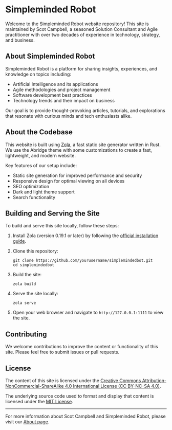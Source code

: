 # Simpleminded Robot

Welcome to the Simpleminded Robot website repository! This site is maintained by Scot Campbell, a seasoned Solution Consultant and Agile practitioner with over two decades of experience in technology, strategy, and business.

## About Simpleminded Robot

Simpleminded Robot is a platform for sharing insights, experiences, and knowledge on topics including:

- Artificial Intelligence and its applications
- Agile methodologies and project management
- Software development best practices
- Technology trends and their impact on business

Our goal is to provide thought-provoking articles, tutorials, and explorations that resonate with curious minds and tech enthusiasts alike.

## About the Codebase

This website is built using [Zola](https://www.getzola.org/), a fast static site generator written in Rust. We use the Abridge theme with some customizations to create a fast, lightweight, and modern website.

Key features of our setup include:

- Static site generation for improved performance and security
- Responsive design for optimal viewing on all devices
- SEO optimization
- Dark and light theme support
- Search functionality

## Building and Serving the Site

To build and serve this site locally, follow these steps:

1. Install Zola (version 0.19.1 or later) by following the [official installation guide](https://www.getzola.org/documentation/getting-started/installation/).

2. Clone this repository:
   ```
   git clone https://github.com/yourusername/simplemindedbot.git
   cd simplemindedbot
   ```

3. Build the site:
   ```
   zola build
   ```

4. Serve the site locally:
   ```
   zola serve
   ```

5. Open your web browser and navigate to `http://127.0.0.1:1111` to view the site.

## Contributing

We welcome contributions to improve the content or functionality of this site. Please feel free to submit issues or pull requests.

## License

The content of this site is licensed under the [Creative Commons Attribution-NonCommercial-ShareAlike 4.0 International License (CC BY-NC-SA 4.0)](https://creativecommons.org/licenses/by-nc-sa/4.0/).

The underlying source code used to format and display that content is licensed under the [MIT License](LICENSE).

---

For more information about Scot Campbell and Simpleminded Robot, please visit our [About page](https://simplemindedrobot.com/about).

